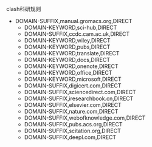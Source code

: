 clash科研规则

- DOMAIN-SUFFIX,manual.gromacs.org,DIRECT
    - DOMAIN-KEYWORD,sci-hub,DIRECT
    - DOMAIN-SUFFIX,ccdc.cam.ac.uk,DIRECT
    - DOMAIN-KEYWORD,wiley,DIRECT
    - DOMAIN-KEYWORD,pubs,DIRECT
    - DOMAIN-KEYWORD,translate,DIRECT
    - DOMAIN-KEYWORD,docs,DIRECT
    - DOMAIN-KEYWORD,onenote,DIRECT
    - DOMAIN-KEYWORD,office,DIRECT
    - DOMAIN-KEYWORD,microsoft,DIRECT
    - DOMAIN-SUFFIX,digicert.com,DIRECT
    - DOMAIN-SUFFIX,sciencedirect.com,DIRECT
    - DOMAIN-SUFFIX,iresearchbook.cn,DIRECT
    - DOMAIN-SUFFIX,elsevier.com,DIRECT
    - DOMAIN-SUFFIX,nature.com,DIRECT
    - DOMAIN-SUFFIX,webofknowledge.com,DIRECT
    - DOMAIN-SUFFIX,pubs.acs.org,DIRECT
    - DOMAIN-SUFFIX,scitation.org,DIRECT
    - DOMAIN-SUFFIX,deepl.com,DIRECT